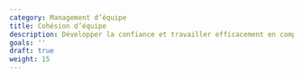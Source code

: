 ```yaml
---
category: Management d’équipe
title: Cohésion d’équipe
description: Développer la confiance et travailler efficacement en complémentarité
goals: ''
draft: true
weight: 15
---
```

